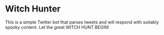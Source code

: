 # Witch Hunter
This is a simple Twitter bot that parses tweets and will respond with suitably spooky content. Let the great WITCH HUNT BEGIN!
